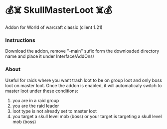 # 💰☠️ SkullMasterLoot ☠️💰
Addon for World of warcraft classic (client 1.21) 

### Instructions
Download the addon, remove "-main" sufix form the downloaded directory name and place it under Interface/AddOns/

### About
Useful for raids where you want trash loot to be on group loot and only boss loot on master loot. Once the addon is enabled, it will automaticaly switch to master loot under these conditions:
1. you are in a raid group
2. you are the raid leader
3. loot type is not already set to master loot
4. you target a skull level mob (boss) or your target is targeting a skull level mob (boss)
